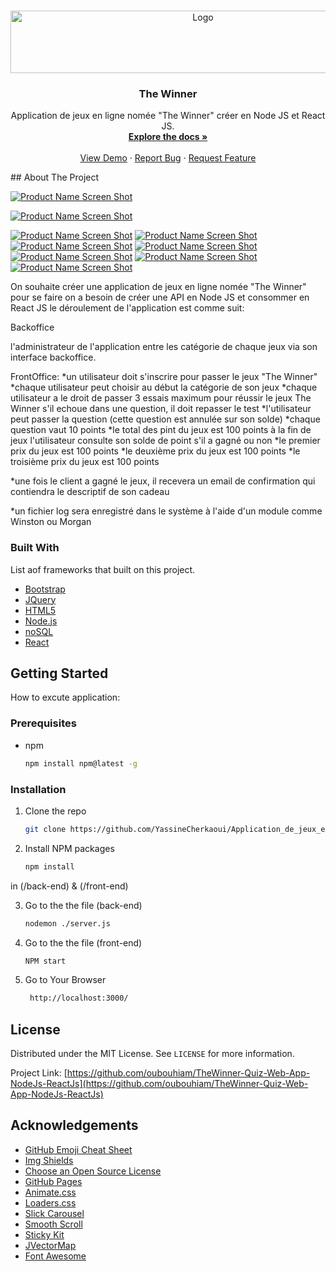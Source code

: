<!-- PROJECT LOGO -->
<br />
<p align="center">
  <a href="https://github.com/oubouhiam/TheWinner-Quiz-Web-App-NodeJs-ReactJs">
    <img src="Screenshot/logo.jpg" alt="Logo" width="600" height="100">
  </a>
  <h3 align="center">The Winner</h3>
    <p align="center">
    Application de jeux en ligne nomée "The Winner" créer en Node JS et React JS.
    <br />
    <a href="#"><strong>Explore the docs »</strong></a>
    <br />
    <br />
    <a href="#">View Demo</a>
    ·
    <a href="#">Report Bug</a>
    ·
    <a href="#">Request Feature</a>
  </p>
</p>
<!-- ABOUT THE PROJECT -->
## About The Project

[![Product Name Screen Shot][product-screenshot]](https://github.com/oubouhiam/TheWinner-Quiz-Web-App-NodeJs-ReactJs)

[![Product Name Screen Shot][TheWinning-screenshot]](https://github.com/oubouhiam/TheWinner-Quiz-Web-App-NodeJs-ReactJs)

[![Product Name Screen Shot][product-screenshot]](https://github.com/oubouhiam/TheWinner-Quiz-Web-App-NodeJs-ReactJs)
[![Product Name Screen Shot][product-screenshot2]](https://github.com/oubouhiam/TheWinner-Quiz-Web-App-NodeJs-ReactJs)
[![Product Name Screen Shot][product-screenshot3]](https://github.com/oubouhiam/TheWinner-Quiz-Web-App-NodeJs-ReactJs)
[![Product Name Screen Shot][product-screenshot4]](https://github.com/oubouhiam/TheWinner-Quiz-Web-App-NodeJs-ReactJs)
[![Product Name Screen Shot][product-screenshot5]](https://github.com/oubouhiam/TheWinner-Quiz-Web-App-NodeJs-ReactJs)
[![Product Name Screen Shot][product-screenshot6]](https://github.com/oubouhiam/TheWinner-Quiz-Web-App-NodeJs-ReactJs)
[![Product Name Screen Shot][product-screenshot7]](https://github.com/oubouhiam/TheWinner-Quiz-Web-App-NodeJs-ReactJs)

On souhaite créer une application de jeux en ligne nomée "The Winner" pour se faire on a besoin de créer une API en Node JS et consommer en React JS le déroulement de l'application est comme suit:

Backoffice

l'administrateur de l'application entre les catégorie de chaque jeux via son interface backoffice.

FrontOffice: *un utilisateur doit s'inscrire pour passer le jeux "The Winner" *chaque utilisateur peut choisir au début la catégorie de son jeux *chaque utilisateur a le droit de passer 3 essais maximum pour réussir le jeux The Winner s'il echoue dans une question, il doit repasser le test *l'utilisateur peut passer la question (cette question est annulée sur son solde) *chaque question vaut 10 points *le total des pint du jeux est 100 points à la fin de jeux l'utilisateur consulte son solde de point s'il a gagné ou non *le premier prix du jeux est 100 points *le deuxième prix du jeux est 100 points *le troisième prix du jeux est 100 points

*une fois le client a gagné le jeux, il recevera un email de confirmation qui contiendra le descriptif de son cadeau

*un fichier log sera enregistré dans le système à l'aide d'un module comme Winston ou Morgan

### Built With

List aof frameworks that built on this project.
* [Bootstrap](https://getbootstrap.com)
* [JQuery](https://jquery.com)
* [HTML5](https://www.w3schools.com/html/)
* [Node.js](https://nodejs.org/)
* [noSQL](https://www.mongodb.com/nosql-explained)
* [React](https://reactjs.org/)



<!-- GETTING STARTED -->
## Getting Started

How to excute application:

### Prerequisites

* npm
  ```sh
  npm install npm@latest -g
  ```

### Installation

1. Clone the repo
   ```sh
   git clone https://github.com/YassineCherkaoui/Application_de_jeux_en_ligne_nomee_The_Winner
   ```
2. Install NPM packages
   ```sh
   npm install
   ```
  in (/back-end) & (/front-end)

3. Go to the the file (back-end)
   ```sh
   nodemon ./server.js
   ```

3. Go to the the file (front-end)
   ```sh
   NPM start
   ```

4. Go to Your Browser
   ```sh
    http://localhost:3000/
   ```



<!-- LICENSE -->
## License

Distributed under the MIT License. See `LICENSE` for more information.

Project Link: [https://github.com/oubouhiam/TheWinner-Quiz-Web-App-NodeJs-ReactJs](https://github.com/oubouhiam/TheWinner-Quiz-Web-App-NodeJs-ReactJs)



<!-- ACKNOWLEDGEMENTS -->
## Acknowledgements
* [GitHub Emoji Cheat Sheet](https://www.webpagefx.com/tools/emoji-cheat-sheet)
* [Img Shields](https://shields.io)
* [Choose an Open Source License](https://choosealicense.com)
* [GitHub Pages](https://pages.github.com)
* [Animate.css](https://daneden.github.io/animate.css)
* [Loaders.css](https://connoratherton.com/loaders)
* [Slick Carousel](https://kenwheeler.github.io/slick)
* [Smooth Scroll](https://github.com/cferdinandi/smooth-scroll)
* [Sticky Kit](http://leafo.net/sticky-kit)
* [JVectorMap](http://jvectormap.com)
* [Font Awesome](https://fontawesome.com)


[product-screenshot]: Screenshot/screenshot.png
[TheWinning-screenshot]: Screenshot/video.gif
[product-screenshot2]: Screenshot/signup.png
[product-screenshot3]: Screenshot/login.png
[product-screenshot4]: Screenshot/list-category.png
[product-screenshot5]: Screenshot/game.png
[product-screenshot6]: Screenshot/dashboard.png
[product-screenshot7]: Screenshot/crudCtagrie.png

